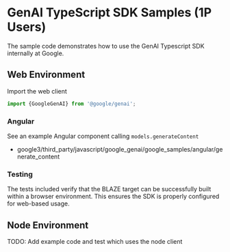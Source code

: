 # GenAI TypeScript SDK Samples (1P Users)

The sample code demonstrates how to use the GenAI Typescript SDK internally at Google.

## Web Environment

Import the web client

```ts
import {GoogleGenAI} from '@google/genai';
```

### Angular

See an example Angular component calling `models.generateContent`

* google3/third_party/javascript/google_genai/google_samples/angular/generate_content

### Testing

The tests included verify that the BLAZE target can be successfully built within
a browser environment. This ensures the SDK is properly configured for web-based
usage.

## Node Environment

TODO: Add example code and test which uses the node client

